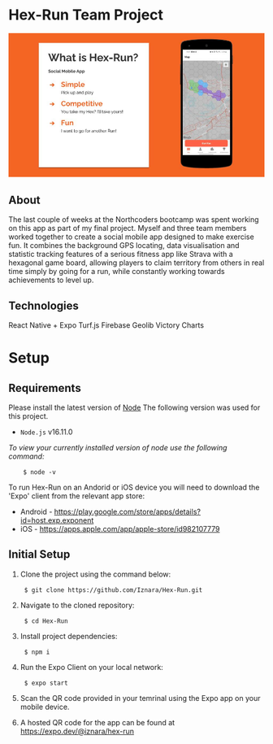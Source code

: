# **Hex-Run Team Project**

![hex image](./assets/Readme_slide.jpg)

## **About**

The last couple of weeks at the Northcoders bootcamp was spent working on this app as part of my final project. Myself and three team members worked together to create a social mobile app designed to make exercise fun. It combines the background GPS locating, data visualisation and statistic tracking features of a serious fitness app like Strava with a hexagonal game board, allowing players to claim territory from others in real time simply by going for a run, while constantly working towards achievements to level up.

## **Technologies**

React Native + Expo
Turf.js
Firebase
Geolib
Victory Charts

# Setup

## **Requirements** 
Please install the latest version of [Node](https://nodejs.org/en/download/) 
The following version was used for this project.  
- `Node.js` v16.11.0

_To view your currently installed version of node use the following command:_

        $ node -v

To run Hex-Run on an Andorid or iOS device you will need to download the 'Expo' client from the relevant app store:
- Android - https://play.google.com/store/apps/details?id=host.exp.exponent 
- iOS - https://apps.apple.com/app/apple-store/id982107779 

## **Initial Setup**
1. Clone the project using the command below:

        $ git clone https://github.com/Iznara/Hex-Run.git


2. Navigate to the cloned repository:

        $ cd Hex-Run

3. Install project dependencies:

        $ npm i

4. Run the Expo Client on your local network:

        $ expo start

5. Scan the QR code provided in your temrinal using the Expo app on your mobile device.


6. A hosted QR code for the app can be found at https://expo.dev/@iznara/hex-run 

